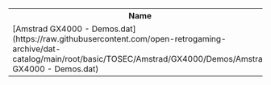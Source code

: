 <table>
<tr><th>Name</th><th>Size</th></tr>
<tr><td>
[Amstrad GX4000 - Demos.dat](https://raw.githubusercontent.com/open-retrogaming-archive/dat-catalog/main/root/basic/TOSEC/Amstrad/GX4000/Demos/Amstrad GX4000 - Demos.dat)
</td><td>2239</td></tr>
</table>
